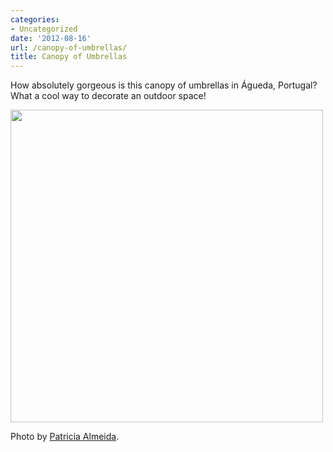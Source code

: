 ```yaml
---
categories:
- Uncategorized
date: '2012-08-16'
url: /canopy-of-umbrellas/
title: Canopy of Umbrellas
---
```


How absolutely gorgeous is this canopy of umbrellas in Águeda, Portugal? What a cool way to decorate an outdoor space!

<img alt="" src="http://farm9.staticflickr.com/8010/7616701990_77f1724fb1.jpg" title="Canopy of Umbrellas by Patricia Almeida" class="aligncenter" width="500" height="500">

Photo by <a href="http://www.flickr.com/photos/vento-na-praia/7616701990/in/set-72157630780118448/">Patricia Almeida</a>.